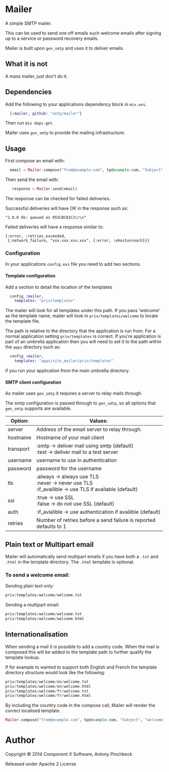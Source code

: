 # Mailer

A simple SMTP mailer.

This can be used to send one off emails such welcome emails after signing up
to a service or password recovery emails.

Mailer is built upon ```gen_smtp``` and uses it to deliver emails. 

## What it is not

A mass mailer, just don't do it.


## Dependencies
Add the following to your applications dependency block in ```mix.exs```.

```elixir
  {:mailer, github: "antp/mailer"}
```

Then run ```mix deps.get```.

Mailer uses ```gen_smtp``` to provide the mailing infrastructure.

## Usage

First compose an email with:

```elixir
  email = Mailer.compose("from@example.com", tp@example.com, "Subject", "welcome_template", template_data)
```

Then send the email with:

```elixir
   response = Mailer.send(email)
```

The response can be checked for failed deliveries.

Successful deliveries will have OK in the response such as:

```
"2.0.0 Ok: queued as 955CBC01C2\r\n"
```

Failed deliveries will have a response similar to:

```
{:error, :retries_exceeded,
 {:network_failure, "xxx.xxx.xxx.xxx", {:error, :ehostunreach}}}
```

### Configuration
In your applications ```config.exs``` file you need to add two sections.

#### Template configuration
Add a section to detail the location of the templates

```elixir
  config :mailer,
    templates: "priv/templates"
```

The mailer will look for all templates under this path. If you pass 'welcome' as the template name, mailer will look in ```priv/templates/welcome``` to locate the template file.

The path is relative to the directory that the application is run from. For a normal application setting ```priv/templates``` is correct. If you're application is part of an umbrella application then you will need to set it to the path within the ```apps``` directory such as:

```elixir
  config :mailer,
    templates: "apps/site_mailer/priv/templates"
```
if you run your application from the main umbrella directory.

#### SMTP client configuration
As mailer uses ```gen_smtp``` it requires a server to relay mails through.

The smtp configuration is passed through to ```gen_smtp```, so all options that ```gen_smtp``` supports are available.

Option:       | Values:
------------- | -------------
server        | Address of the email server to relay through.
hostname      | Hostname of your mail client
transport     | :smtp -> deliver mail using smtp (default)<br /> :test -> deliver mail to a test server
username      | username to use in authentication
password      | password for the username
tls           | :always -> always use TLS<br />:never -> never use TLS<br />:if_availible -> use TLS if available (default)
ssl           | :true -> use SSL<br />:false -> do not use SSL (default)
auth          | :if_avialible -> use authentication if availible (default)
retries       | Number of retries before a send failure is reported<br /> defaults to 1


## Plain text or Multipart email
Mailer will automatically send multipart emails if you have both a ```.txt``` and ```.html``` in the template directory. The ```.html``` template is optional.

### To send a welcome email:
Sending plain text only:

```elixir
priv/templates/welcome/welcome.txt
```

Sending a multipart email:

```elixir
priv/templates/welcome/welcome.txt
priv/templates/welcome/welcome.html
```

## Internationalisation
When sending a mail it is possible to add a country code. When the mail is composed this will be added to the template path to further qualify the template lookup.

If for example to wanted to support both English and French the template directory structure would look like the following:

```elixir
priv/templates/welcome/en/welcome.txt
priv/templates/welcome/en/welcome.html
priv/templates/welcome/fr/welcome.txt
priv/templates/welcome/fr/welcome.html
```
By including the country code in the compose call, Mailer will render the correct localised template.

```elixir
Mailer.compose("from@example.com", tp@example.com, "Subject", "welcome", data, "en")
```

# Author

Copyright © 2014 Component X Software, Antony Pinchbeck

Released under Apache 2 License
